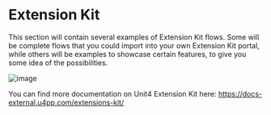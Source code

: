 # Extension Kit

This section will contain several examples of Extension Kit flows.
Some will be complete flows that you could import into your own Extension Kit portal, 
while others will be examples to showcase certain features, to give you some idea of the possibilities.

![image](https://user-images.githubusercontent.com/98328584/150944751-5949c67f-b95e-4ca7-807a-4ee245f242d0.png)

You can find more documentation on Unit4 Extension Kit here: https://docs-external.u4pp.com/extensions-kit/
